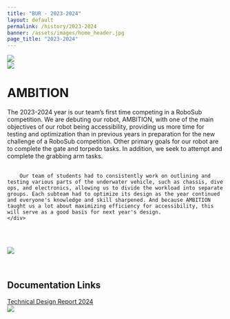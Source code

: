 ```yaml
---
title: "BUR - 2023-2024"
layout: default
permalink: /history/2023-2024
banner: /assets/images/home_header.jpg
page_title: "2023-2024"
---
```


<div class="bur-wide-container">
    <div class="row bur-subteam-row gx-5">
        <div class="col">
            <img class="bur-photo" src="{{site.base_url}}/assets/images/history/2023_2024/teleop_2324.jpg">
        </div>
        <div class="col">
            <img class="bur-photo" src="{{site.base_url}}/assets/images/history/2023_2024/lab_2324.jpg">
        </div>
    </div>
</div>

<div class="bur-wide-container">
    <h1>AMBITION</h1>
    <div class="bur-text">
        The 2023-2024 year is our team’s first time competing in a RoboSub competition. We are debuting our robot, AMBITION, with one of the main objectives of our robot being accessibility, providing us more time for testing and optimization than in previous years in preparation for the new challenge of a RoboSub competition. Other primary goals for our robot are to complete the gate and torpedo tasks. In addition, we seek to attempt and complete the grabbing arm tasks. <br/><br/>

        Our team of students had to consistently work on outlining and testing various parts of the underwater vehicle, such as chassis, dive ops, and electronics, allowing us to divide the workload into separate groups. Each subteam had to optimize its design as the year continued and everyone's knowledge and skill sharpened. And because AMBITION taught us a lot about maximizing efficiency for accessibility, this will serve as a good basis for next year's design.
    </div>
</div>

<div class="bur-wide-container" style="margin-top: 60px; margin-bottom: 60px;">
    <img class="bur-photo" src="{{site.base_url}}/assets/images/history/2023_2024/poster_2324.png">
</div>

<div class="bur-wide-container">
    <div class="row bur-subteam-row">
        <div class="col">
            <h2>Documentation Links</h2>
            <a href="https://drive.google.com/file/d/1sV06dk753rV1KYzEbMex80eeZetO_k_i/view?usp=sharing">Technical Design Report 2024 </a>
        </div>
        <div class="col">
            <img class="bur-photo" src="{{site.base_url}}/assets/images/history/2023_2024/deck_2324.jpg">
        </div>
    </div>
</div>
